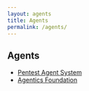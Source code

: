 ```yaml
---
layout: agents
title: Agents
permalink: /agents/
---
```

## Agents

- [Pentest Agent System](/pentest-agent-system/)
- [Agentics Foundation](https://agentics.org)
